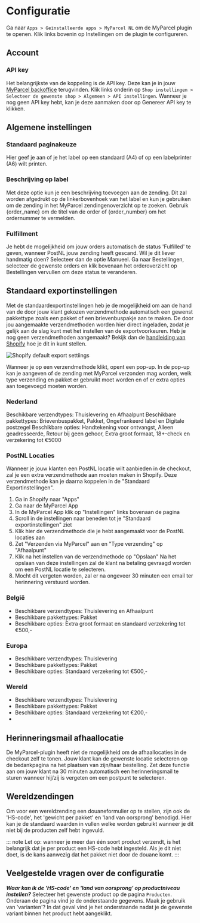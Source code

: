 # Configuratie

Ga naar `Apps > Geïnstalleerde apps > MyParcel NL` om de MyParcel plugin te openen. Klik links bovenin op Instellingen 
om de plugin te configureren.

## Account
### API key
Het belangrijkste van de koppeling is de API key. Deze kan je in jouw [MyParcel backoffice] terugvinden. Klik links 
onderin op `Shop instellingen > Selecteer de gewenste shop > Algemeen > API instellingen`. 
Wanneer je nog geen API key hebt, kan je deze aanmaken door op Genereer API key te klikken.

<MPImg src="/documentation/shopify/shopify-api-settings.svg" alt="Shopify api settings" />

## Algemene instellingen
<MPImg src="/documentation/shopify/shopify-general-settings.svg" alt="Shopify general settings" />

### Standaard paginakeuze
Hier geef je aan of je het label op een standaard (A4) of op een labelprinter (A6) wilt printen.

### Beschrijving op label
Met deze optie kun je een beschrijving toevoegen aan de zending. Dit zal worden afgedrukt op de linkerbovenhoek van 
het label en kun je gebruiken om de zending in het MyParcel zendingenoverzicht op te zoeken. Gebruik {order_name} om 
de titel van de order of {order_number} om het ordernummer te vermelden.

<MPImg src="/documentation/shopify/shopify-label-description.svg" alt="Shopify label description" />

### Fulfillment
Je hebt de mogelijkheid om jouw orders automatisch de status 'Fulfilled' te geven, wanneer PostNL jouw zending heeft 
gescand. Wil je dit liever handmatig doen? Selecteer dan de optie Manueel. Ga naar Bestellingen, selecteer de gewenste 
orders en klik bovenaan het orderoverzicht op Bestellingen vervullen om deze status te veranderen.

## Standaard exportinstellingen
Met de standaardexportinstellingen heb je de mogelijkheid om aan de hand van de door jouw klant gekozen verzendmethode 
automatisch een gewenst pakkettype zoals een pakket of een brievenbuspakje aan te maken. De door jou aangemaakte 
verzendmethoden worden hier direct ingeladen, zodat je gelijk aan de slag kunt met het instellen van de 
exportvoorkeuren. Heb je nog geen verzendmethoden aangemaakt? Bekijk dan de [handleiding van Shopify] hoe je dit in 
kunt stellen.

![Shopify default export settiings](/documentation/shopify/shopify-default-export-settings.gif)

Wanneer je op een verzendmethode klikt, opent een pop-up. In de pop-up kan je aangeven of de zending met MyParcel 
verzonden mag worden, welk type verzending en pakket er gebruikt moet worden en of er extra opties aan toegevoegd moeten worden.

### Nederland
Beschikbare verzendtypes: Thuislevering en Afhaalpunt
Beschikbare pakkettypes: Brievenbuspakket, Pakket, Ongefrankeerd label en Digitale postzegel
Beschikbare opties: Handtekening voor ontvangst, Alleen geadresseerde, Retour bij geen gehoor, Extra groot formaat, 
18+-check en verzekering tot €5000

### PostNL Locaties

Wanneer je jouw klanten een PostNL locatie wilt aanbieden in de checkout, zal je een extra verzendmethode aan moeten 
maken in Shopify. Deze verzendmethode kan je daarna koppelen in de "Standaard Exportinstellingen".

<MPImg src="/documentation/shopify/shopify-postnl-location.svg" alt="Shopify postnl location" />

1. Ga in Shopify naar "Apps"
2. Ga naar de MyParcel App 
3. In de MyParcel App klik op "Instellingen" links bovenaan de pagina 
4. Scroll in de instellingen naar beneden tot je "Standaard exportinstellingen" ziet 
5. Klik hier de verzendmethode die je hebt aangemaakt voor de PostNL locaties aan 
6. Zet "Verzenden via MyParcel" aan en "Type verzending" op "Afhaalpunt"
7. Klik na het instellen van de verzendmethode op "Opslaan"
Na het opslaan van deze instellingen zal de klant na betaling gevraagd worden om een PostNL locatie te selecteren. 
8. Mocht dit vergeten worden, zal er na ongeveer 30 minuten een email ter herinnering verstuurd worden.

### België
- Beschikbare verzendtypes: Thuislevering en Afhaalpunt
- Beschikbare pakkettypes: Pakket
- Beschikbare opties: Extra groot formaat en standaard verzekering tot €500,-

### Europa
- Beschikbare verzendtypes: Thuislevering
- Beschikbare pakkettypes: Pakket
- Beschikbare opties: Standaard verzekering tot €500,-

### Wereld
- Beschikbare verzendtypes: Thuislevering
- Beschikbare pakkettypes: Pakket
- Beschikbare opties: Standaard verzekering tot €200,-
- 
## Herinneringsmail afhaallocatie
De MyParcel-plugin heeft niet de mogelijkheid om de afhaallocaties in de checkout zelf te tonen. Jouw klant kan de 
gewenste locatie selecteren op de bedankpagina na het plaatsen van zijn/haar bestelling. Zet deze functie aan om jouw 
klant na 30 minuten automatisch een herinneringsmail te sturen wanneer hij/zij is vergeten om een postpunt te selecteren.

<MPImg src="/documentation/shopify/shopify-reminder-email-pickup-location.svg" alt="Shopify reminder email pickup location" />

## Wereldzendingen
Om voor een wereldzending een douaneformulier op te stellen, zijn ook de 'HS-code', het 'gewicht per pakket' en 
'land van oorsprong' benodigd. Hier kan je de standaard waarden in vullen welke worden gebruikt wanneer je dit niet 
bij de producten zelf hebt ingevuld.

::: note
Let op: wanneer je meer dan één soort product verzendt, is het belangrijk dat je per product een HS-code hebt ingesteld.
Als je dit niet doet, is de kans aanwezig dat het pakket niet door de douane komt.
:::

## Veelgestelde vragen over de configuratie
***Waar kan ik de 'HS-code' en 'land van oorsprong' op productniveau instellen?***
Selecteer het gewenste product op de pagina `Producten`. Onderaan de pagina vind je de onderstaande gegevens. Maak je 
gebruik van 'varianten'? In dat geval vind je het onderstaande nadat je de gewenste variant binnen het product hebt 
aangeklikt.

<MPImg src="/documentation/shopify/shopify-questions.svg" alt="Shopify questions" />

[MyParcel backoffice]: https://account.myparcel.nl/login
[handleiding van Shopify]: https://help.shopify.com/nl/manual/shipping/setting-up-and-managing-your-shipping
